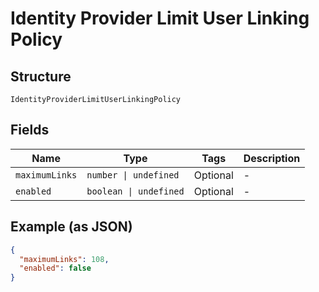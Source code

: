 
# Identity Provider Limit User Linking Policy

## Structure

`IdentityProviderLimitUserLinkingPolicy`

## Fields

| Name | Type | Tags | Description |
|  --- | --- | --- | --- |
| `maximumLinks` | `number \| undefined` | Optional | - |
| `enabled` | `boolean \| undefined` | Optional | - |

## Example (as JSON)

```json
{
  "maximumLinks": 108,
  "enabled": false
}
```

